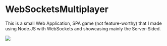 # WebSocketsMultiplayer
This is a small Web Application, SPA game (not feature-worthy) that I made using Node.JS with WebSockets and showcasing mainly the Server-Sided.

<img src="https://media0.giphy.com/media/v1.Y2lkPTc5MGI3NjExYmRkZWRlMTMxNzBjYTc1ZWYzNTU2ZWZmOWVkNzg0ZDUzMTI0NmM0YiZjdD1n/4swUgPVxy3FYq63DEI/giphy.gif">

